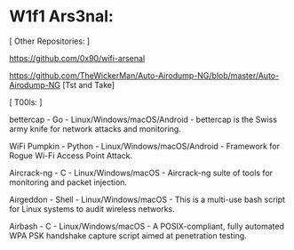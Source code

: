# W1f1 Ars3nal:

[ Other Repositories: ] 

https://github.com/0x90/wifi-arsenal

https://github.com/TheWickerMan/Auto-Airodump-NG/blob/master/Auto-Airodump-NG [Tst and Take]

[ T00ls: ]

bettercap -	Go - Linux/Windows/macOS/Android -	bettercap is the Swiss army knife for network attacks and monitoring.

WiFi Pumpkin - Python - Linux/Windows/macOS/Android -	Framework for Rogue Wi-Fi Access Point Attack.

Aircrack-ng - C - Linux/Windows/macOS - Aircrack-ng suite of tools for monitoring and packet injection.

Airgeddon	- Shell -	Linux/Windows/macOS	- This is a multi-use bash script for Linux systems to audit wireless networks.

Airbash - C -	Linux/Windows/macOS - A POSIX-compliant, fully automated WPA PSK handshake capture script aimed at penetration testing.
